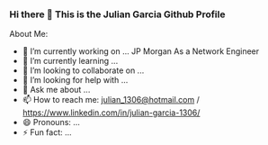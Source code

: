 ### Hi there 👋 This is the Julian Garcia Github Profile ###


About Me: 

- 🔭 I’m currently working on ... JP Morgan As a Network Engineer 
- 🌱 I’m currently learning ... 
- 👯 I’m looking to collaborate on ...
- 🤔 I’m looking for help with ...
- 💬 Ask me about ...
- 📫 How to reach me: julian_1306@hotmail.com / https://www.linkedin.com/in/julian-garcia-1306/
- 😄 Pronouns: ...
- ⚡ Fun fact: ...










<!--
**julian1306/julian1306** is a ✨ _special_ ✨ repository because its `README.md` (this file) appears on your GitHub profile.

Here are some ideas to get you started:

- 🔭 I’m currently working on ...
- 🌱 I’m currently learning ...
- 👯 I’m looking to collaborate on ...
- 🤔 I’m looking for help with ...
- 💬 Ask me about ...
- 📫 How to reach me: ...
- 😄 Pronouns: ...
- ⚡ Fun fact: ...
-->
